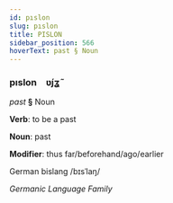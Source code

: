 ```yaml
---
id: pıslon
slug: pıslon
title: PISLON
sidebar_position: 566
hoverText: past § Noun
---
```


### pıslon&emsp;<span kind="abugida">ʋ́ȷʓ̃</span>

*past* **§** Noun

**Verb**: to be a past

**Noun**: past

**Modifier**: thus far/beforehand/ago/earlier

German bislang /bɪsˈlaŋ/

*Germanic Language Family*